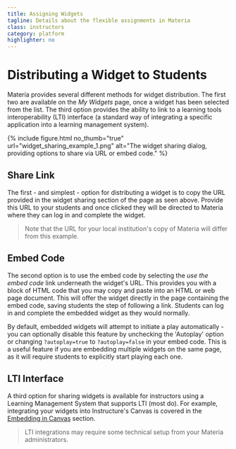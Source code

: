 ```yaml
---
title: Assigning Widgets
tagline: Details about the flexible assignments in Materia
class: instructors
category: platform
highlighter: no
---
```

# Distributing a Widget to Students

Materia provides several different methods for widget distribution. The first two are available on the *My Widgets* page, once a widget has been selected from the list. The third option provides the ability to link to a learning tools interoperability (LTI) interface (a standard way of integrating a specific application into a learning management system).

{% include figure.html
	no_thumb="true"
	url="widget_sharing_example_1.png"
	alt="The widget sharing dialog, providing options to share via URL or embed code."
%}

## Share Link
The first - and simplest - option for distributing a widget is to copy the URL provided in the widget sharing section of the page as seen above. Provide this URL to your students and once clicked they will be directed to Materia where they can log in and complete the widget.

> Note that the URL for your local institution's copy of Materia will differ from this example.


## Embed Code
The second option is to use the embed code by selecting the *use the embed code* link underneath the widget's URL. This provides you with a block of HTML code that you may copy and paste into an HTML or web page document. This will offer the widget directly in the page containing the embed code, saving students the step of following a link. Students can log in and complete the embedded widget as they would normally.

By default, embedded widgets will attempt to initiate a play automatically - you can optionally disable this feature by unchecking the 'Autoplay' option or changing `?autoplay=true` to `?autoplay=false` in your embed code. This is a useful feature if you are embedding multiple widgets on the same page, as it will require students to explicitly start playing each one.

## LTI Interface
A third option for sharing widgets is available for instructors using a Learning Management System that supports LTI (most do). For example, integrating your widgets into Instructure's Canvas is covered in the [Embedding in Canvas](/embedding-in-canvas.html) section.

> LTI integrations may require some technical setup from your Materia administrators.
